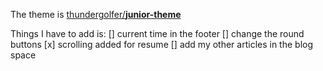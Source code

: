 
The theme is [thundergolfer/**junior-theme**](https://github.com/thundergolfer/junior-theme)


Things I have to add is:
[] current time in the footer
[] change the round buttons
[x] scrolling added for resume
[] add my other articles in the blog space


